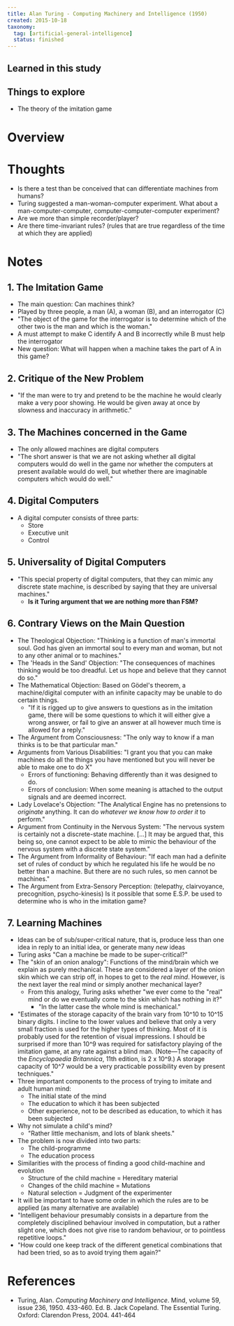 ```yaml
---
title: Alan Turing - Computing Machinery and Intelligence (1950)
created: 2015-10-18
taxonomy:
  tag: [artificial-general-intelligence]
  status: finished
---
```


## Learned in this study

## Things to explore

* The theory of the imitation game

# Overview

# Thoughts

* Is there a test than be conceived that can differentiate machines from humans?
* Turing suggested a man-woman-computer experiment. What about a man-computer-computer, computer-computer-computer experiment?
* Are we more than simple recorder/player?
* Are there time-invariant rules? (rules that are true regardless of the time at which they are applied)

# Notes

## 1. The Imitation Game
* The main question: Can machines think?
* Played by three people, a man (A), a woman (B), and an interrogator (C)
* "The object of the game for the interrogator is to determine which of the other two is the man and which is the woman."
* A must attempt to make C identify A and B incorrectly while B must help the interrogator
* New question: What will happen when a machine takes the part of A in this game?

## 2. Critique of the New Problem
* "If the man were to try and pretend to be the machine he would clearly make a very poor showing. He would be given away at once by slowness and inaccuracy in arithmetic."

## 3. The Machines concerned in the Game
* The only allowed machines are digital computers
* "The short answer is that we are not asking whether all digital computers would do well in the game nor whether the computers at present available would do well, but whether there are imaginable computers which would do well."

## 4. Digital Computers
* A digital computer consists of three parts:
	* Store
	* Executive unit
	* Control

## 5. Universality of Digital Computers
* "This special property of digital computers, that they can mimic any discrete state machine, is described by saying that they are universal machines."
	* **Is it Turing argument that we are nothing more than FSM?**

## 6. Contrary Views on the Main Question
* The Theological Objection: "Thinking is a function of man's immortal soul. God has given an immortal soul to every man and woman, but not to any other animal or to machines."
* The 'Heads in the Sand' Objection: "The consequences of machines thinking would be too dreadful. Let us hope and believe that they cannot do so."
* The Mathematical Objection: Based on Gödel's theorem, a machine/digital computer with an infinite capacity may be unable to do certain things.
	* "If it is rigged up to give answers to questions as in the imitation game, there will be some questions to which it will either give a wrong answer, or fail to give an answer at all however much time is allowed for a reply."
* The Argument from Consciousness: "The only way to know if a man thinks is to be that particular man."
* Arguments from Various Disabilities: "I grant you that you can make machines do all the things you have mentioned but you will never be able to make one to do X"
	* Errors of functioning: Behaving differently than it was designed to do.
	* Errors of conclusion: When some meaning is attached to the output signals and are deemed incorrect.
* Lady Lovelace's Objection: "The Analytical Engine has no pretensions to *originate* anything. It can do *whatever we know how to order it* to perform."
* Argument from Continuity in the Nervous System: "The nervous system is certainly not a discrete-state machine. [...] It may be argued that, this being so, one cannot expect to be able to mimic the behaviour of the nervous system with a discrete state system."
* The Argument from Informality of Behaviour: "If each man had a definite set of rules of conduct by which he regulated his life he would be no better than a machine. But there are no such rules, so men cannot be machines."
* The Argument from Extra-Sensory Perception: (telepathy, clairvoyance, precognition, psycho-kinesis) Is it possible that some E.S.P. be used to determine who is who in the imitation game?

## 7. Learning Machines
* Ideas can be of sub/super-critical nature, that is, produce less than one idea in reply to an initial idea, or generate many *new* ideas
* Turing asks "Can a machine be made to be super-critical?"
* The "skin of an onion analogy": Functions of the mind/brain which we explain as purely mechanical. These are considered a layer of the onion skin which we can strip off, in hopes to get to the *real mind*. However, is the next layer the real mind or simply another mechanical layer?
	* From this analogy, Turing asks whether "we ever come to the "real" mind or do we eventually come to the skin which has nothing in it?"
		* "In the latter case the whole mind is mechanical."
* "Estimates of the storage capacity of the brain vary from 10^10 to 10^15 binary digits. I incline to the lower values and believe that only a very small fraction is used for the higher types of thinking. Most of it is probably used for the retention of visual impressions. I should be surprised if more than 10^9 was required for satisfactory playing of the imitation game, at any rate against a blind man. (Note—The capacity of the *Encyclopaedia Britannica*, 11th edition, is 2 x 10^9.) A storage capacity of 10^7 would be a very practicable possibility even by present techniques."
* Three important components to the process of trying to imitate and adult human mind:
	* The initial state of the mind
	* The education to which it has been subjected
	* Other experience, not to be described as education, to which it has been subjected
* Why not simulate a child's mind?
	* "Rather little mechanism, and lots of blank sheets."
* The problem is now divided into two parts:
	* The child-programme
	* The education process
* Similarities with the process of finding a good child-machine and evolution
	* Structure of the child machine = Hereditary material
	* Changes of the child machine = Mutations
	* Natural selection = Judgment of the experimenter
* It will be important to have some order in which the rules are to be applied (as many alternative are available)
* "Intelligent behaviour presumably consists in a departure from the completely disciplined behaviour involved in computation, but a rather slight one, which does not give rise to random behaviour, or to pointless repetitive loops."
* "How could one keep track of the different genetical combinations that had been tried, so as to avoid trying them again?"

# References

* Turing, Alan. *Computing Machinery and Intelligence*. Mind, volume 59, issue 236, 1950. 433-460. Ed. B. Jack Copeland. The Essential Turing. Oxford: Clarendon Press, 2004. 441-464
